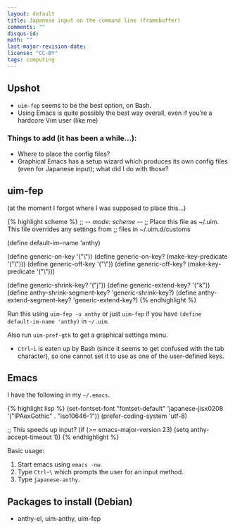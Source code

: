 ```yaml
---
layout: default
title: Japanese input on the command line (framebuffer)
comments: ""
disqus-id: 
math: ""
last-major-revision-date: 
license: "CC-BY"
tags: computing
---
```



## Upshot

- `uim-fep` seems to be the best option, on Bash.
- Using Emacs is quite possibly the best way overall, even if you’re a hardcore Vim user (like me)

### Things to add (it has been a while...):

- Where to place the config files?
- Graphical Emacs has a setup wizard which produces its own config files (even for Japanese input); what did I do with those?

## uim-fep

(at the moment I forgot where I was supposed to place this...)

{% highlight scheme %}
;; -*- mode: scheme -*-
;; Place this file as ~/.uim.  This file overrides any settings from
;; files in ~/.uim.d/customs

(define default-im-name 'anthy)

(define generic-on-key '("<IgnoreShift><Control>\\"))
(define generic-on-key? (make-key-predicate '("<IgnoreShift><Control>\\")))
(define generic-off-key '("<IgnoreShift><Control>\\"))
(define generic-off-key? (make-key-predicate '("<IgnoreShift><Control>\\")))

(define generic-shrink-key? '("<Control>j"))
(define generic-extend-key? '("<Control>k"))
(define anthy-shrink-segment-key? 'generic-shrink-key?)
(define anthy-extend-segment-key? 'generic-extend-key?)
{% endhighlight %}

Run this using `uim-fep -u anthy` or just `uim-fep` if you have `(define default-im-name 'anthy)` in `~/.uim`.

Also run `uim-pref-gtk` to get a graphical settings menu.


- `Ctrl`-`i` is eaten up by Bash (since it seems to get confused with the tab character), so one cannot set it to use as one of the user-defined keys.


## Emacs

I have the following in my `~/.emacs`.

{% highlight lisp %}
(set-fontset-font "fontset-default"
          'japanese-jisx0208
          '("IPAexGothic" . "iso10646-1"))
(prefer-coding-system 'utf-8)

;; This speeds up input?
(if (>= emacs-major-version 23)
    (setq anthy-accept-timeout 1))
{% endhighlight %}

Basic usage:

1. Start emacs using `emacs -nw`.
2. Type `Ctrl`-`\` which prompts the user for an input method.
3. Type `japanese-anthy`.

## Packages to install (Debian)

- anthy-el, uim-anthy, uim-fep


